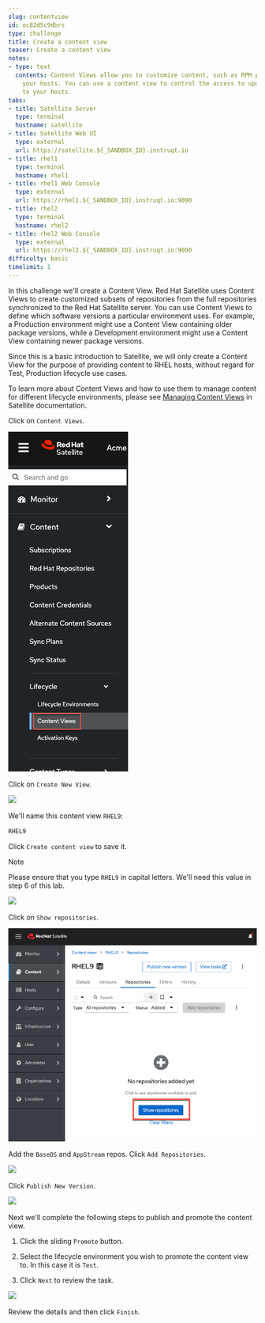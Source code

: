 ```yaml
---
slug: contentview
id: oc82d5c9dbrs
type: challenge
title: Create a content view
teaser: Create a content view
notes:
- type: text
  contents: Content Views allow you to customize content, such as RPM packages, for
    your hosts. You can use a content view to control the access to updated software
    to your hosts.
tabs:
- title: Satellite Server
  type: terminal
  hostname: satellite
- title: Satellite Web UI
  type: external
  url: https://satellite.${_SANDBOX_ID}.instruqt.io
- title: rhel1
  type: terminal
  hostname: rhel1
- title: rhel1 Web Console
  type: external
  url: https://rhel1.${_SANDBOX_ID}.instruqt.io:9090
- title: rhel2
  type: terminal
  hostname: rhel2
- title: rhel2 Web Console
  type: external
  url: https://rhel2.${_SANDBOX_ID}.instruqt.io:9090
difficulty: basic
timelimit: 1
---
```

<!-- markdownlint-disable MD033 -->

In this challenge we'll create a Content View. Red Hat Satellite uses Content Views to create customized subsets of repositories from the full repositories synchronized to the Red Hat Satellite server. You can use Content Views to define which software versions a particular environment uses. For example, a Production environment might use a Content View containing older package versions, while a Development environment might use a Content View containing newer package versions.

Since this is a basic introduction to Satellite, we will only create a Content View for the purpose of providing content to RHEL hosts, without regard for Test, Production lifecycle use cases.

To learn more about Content Views and how to use them to manage content for different lifecycle environments, please see [Managing Content Views](https://access.redhat.com/documentation/en-us/red_hat_satellite/6.15/html/managing_content/managing_content_views_content-management) in Satellite documentation.

Click on `Content Views`.

![](../assets/contentview.png)

Click on `Create New View`.

![](../assets/createcontentview.png)

We'll name this content view `RHEL9`:

```bash
RHEL9
```

Click `Create content view` to save it.

>[!NOTE]
>Please ensure that you type `RHEL9` in capital letters. We'll need this value in step 6 of this lab.

![](../assets/createcv.png)

Click on `Show repositories`.

![show repos](../assets/showrepos.png)

Add the `BaseOS` and `AppStream` repos. Click `Add Repositories`.

![](../assets/addrepos.png)

Click `Publish New Version`.

![](../assets/publish.png)

Next we'll complete the following steps to publish and promote the content view.

1) Click the sliding `Promote` button.

2) Select the lifecycle environment you wish to promote the content view to. In this case it is `Test`.

3) Click `Next` to review the task.

![](../assets/publishwizard.png)

Review the details and then click `Finish`.
